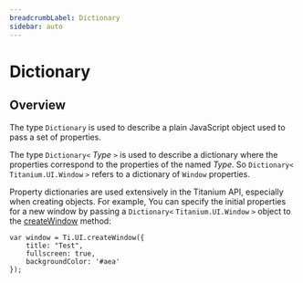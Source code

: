 ```yaml
---
breadcrumbLabel: Dictionary
sidebar: auto
---
```


# Dictionary

<ProxySummary/>

## Overview

The type `Dictionary` is used to describe a plain JavaScript object used to pass a 
set of properties.

The type `Dictionary<` _Type_ `>` is used to describe a dictionary
where the properties correspond to the properties of the named _Type_. So 
`Dictionary<` `Titanium.UI.Window` `>` refers to a dictionary of `Window`
properties. 

Property dictionaries are used extensively in the Titanium API, especially when 
creating objects. For example, You can specify the initial properties for 
a new window by passing a `Dictionary<` `Titanium.UI.Window` `>` object to the 
[createWindow](Titanium.UI.createWindow) method:

    var window = Ti.UI.createWindow({
        title: "Test", 
        fullscreen: true, 
        backgroundColor: '#aea'
    });

<ApiDocs/>
